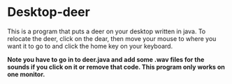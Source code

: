 # Desktop-deer
This is a program that puts a deer on your desktop written in java. To relocate the deer, click on the dear, then move your mouse to where you want it to go to and click the home key on your keyboard.

<b> Note you have to go in to deer.java and add some .wav files for the sounds if you click on it or remove that code. This program only works on one monitor. </b>

